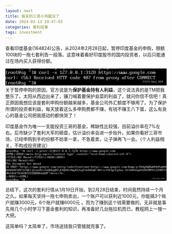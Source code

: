 ```yaml
---
layout: next
title: 每天的三哥小鸡腿没了
date: 2024-03-13 19:47:03
categories: 套利往事
tags: investment
---
```


查看印度基金(164824)公告，从2024年2月28日起，暂停印度基金的申购，限额100块的一拖七套利告一段落。这意味着看好印度股市的国内投资者，以后只能通过在场内买入获得份额。
<!-- more -->

![](image1.png)
关于暂停申购的原因，官方说是为**保护基金持有人利益**，这个说法真的是TM把我整乐了。太阳从西边出来了，镰刀喊着要保护韭菜的利益了，就问你信不信吧！真正原因我想应该是套利申购份额越来越多，基金公司外汇额度不够用了。为了保护所谓的投资者利益，每天放着这么多申购费都不赚，有钱不赚王八下蛋，这么有良心的基金公司把我感动的都快哭了！

印度基金作为唯一一支能投资三哥的基金，稀缺性比较强，目前溢价率在7%左右。后市缺少了套利大军的砸盘，估计溢价率会进一步抬升。如果你看好三哥市场，已经申购到手的份额不妨拿一拿，不急着卖，让子弹再飞一会。（个人利益相关，不构成投资建议）
![](image2.png)

总结下，这次的套利行情从1月19日开始，到2月28日结束，时间竟然持续一个月之久。如果每天坚持一拖七申购卖出，一个账户可以获利近1000元，你能搞3个账户就赚3000元，6个账户就赚6000元 。而为了赚到这个钱需要做的，无非就是事先用几个小时学习下基金套利的知识，再准备好几台拖拉机而已，教程网上一搜一大把。

这简单吗？太简单了，市场送钱我只管接就完事了。

